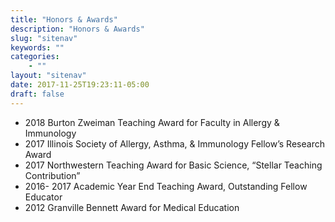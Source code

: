 ```yaml
---
title: "Honors & Awards"
description: "Honors & Awards"
slug: "sitenav"
keywords: ""
categories:
    - ""
layout: "sitenav"
date: 2017-11-25T19:23:11-05:00
draft: false
---
```


* 2018 Burton Zweiman Teaching Award for Faculty in Allergy & Immunology
* 2017 Illinois Society of Allergy, Asthma, & Immunology Fellow’s Research Award
* 2017 Northwestern Teaching Award for Basic Science, “Stellar Teaching Contribution”
* 2016- 2017 Academic Year End Teaching Award, Outstanding Fellow Educator
* 2012 Granville Bennett Award for Medical Education
